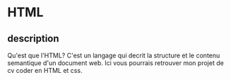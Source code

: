 # HTML
## description
Qu'est que l'HTML?
C'est un langage qui decrit la structure et le contenu semantique d'un document web.
Ici vous pourrais retrouver mon projet de cv coder en HTML et css.


